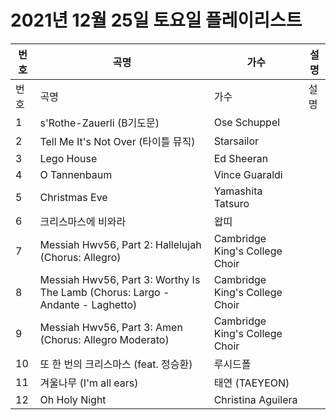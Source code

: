 # 2021년 12월 25일 토요일 플레이리스트

| 번호 | 곡명 | 가수 | 설명 |
|------|------|------|------|
| 번호 | 곡명 | 가수 | 설명 |
| 1 | s'Rothe-Zauerli (B기도문) | Ose Schuppel |  |
| 2 | Tell Me It's Not Over (타이틀 뮤직) | Starsailor |  |
| 3 | Lego House | Ed Sheeran |  |
| 4 | O Tannenbaum | Vince Guaraldi |  |
| 5 | Christmas Eve | Yamashita Tatsuro |  |
| 6 | 크리스마스에 비와라 | 왑띠 |  |
| 7 | Messiah Hwv56, Part 2: Hallelujah (Chorus: Allegro) | Cambridge King's College Choir |  |
| 8 | Messiah Hwv56, Part 3: Worthy Is The Lamb (Chorus: Largo - Andante - Laghetto) | Cambridge King's College Choir |  |
| 9 | Messiah Hwv56, Part 3: Amen (Chorus: Allegro Moderato) | Cambridge King's College Choir |  |
| 10 | 또 한 번의 크리스마스 (feat. 정승환) | 루시드폴 |  |
| 11 | 겨울나무 (I'm all ears) | 태연 (TAEYEON) |  |
| 12 | Oh Holy Night | Christina Aguilera |  |
